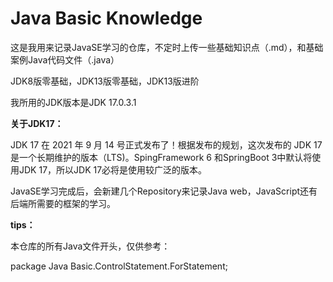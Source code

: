# Java Basic Knowledge

这是我用来记录JavaSE学习的仓库，不定时上传一些基础知识点（.md），和基础案例Java代码文件（.java）

JDK8版零基础，JDK13版零基础，JDK13版进阶

我所用的JDK版本是JDK 17.0.3.1

**关于JDK17：**

JDK 17 在 2021 年 9 月 14 号正式发布了！根据发布的规划，这次发布的 JDK 17 是一个长期维护的版本（LTS)。SpingFramework 6 和SpringBoot 3中默认将使用JDK 17，所以JDK 17必将是使用较广泛的版本。

JavaSE学习完成后，会新建几个Repository来记录Java web，JavaScript还有后端所需要的框架的学习。

**tips：**

本仓库的所有Java文件开头，仅供参考：

package Java Basic.ControlStatement.ForStatement;
